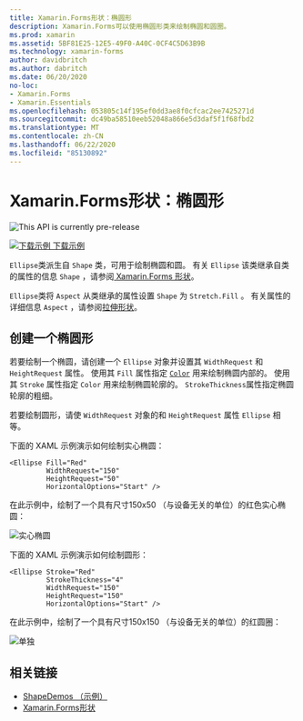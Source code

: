 ```yaml
---
title: Xamarin.Forms形状：椭圆形
description: Xamarin.Forms可以使用椭圆形类来绘制椭圆和圆圈。
ms.prod: xamarin
ms.assetid: 5BF81E25-12E5-49F0-A40C-0CF4C5D63B9B
ms.technology: xamarin-forms
author: davidbritch
ms.author: dabritch
ms.date: 06/20/2020
no-loc:
- Xamarin.Forms
- Xamarin.Essentials
ms.openlocfilehash: 053805c14f195ef0dd3ae8f0cfcac2ee7425271d
ms.sourcegitcommit: dc49ba58510eeb52048a866e5d3daf5f1f68fbd2
ms.translationtype: MT
ms.contentlocale: zh-CN
ms.lasthandoff: 06/22/2020
ms.locfileid: "85130892"
---
```

# <a name="xamarinforms-shapes-ellipse"></a>Xamarin.Forms形状：椭圆形

![](~/media/shared/preview.png "This API is currently pre-release")

[![下载示例](~/media/shared/download.png) 下载示例](https://github.com/xamarin/xamarin-forms-samples/tree/master/UserInterface/ShapesDemos/)

`Ellipse`类派生自 `Shape` 类，可用于绘制椭圆和圆。 有关 `Ellipse` 该类继承自类的属性的信息 `Shape` ，请参阅[ Xamarin.Forms 形状](index.md)。

`Ellipse`类将 `Aspect` 从类继承的属性设置 `Shape` 为 `Stretch.Fill` 。 有关属性的详细信息 `Aspect` ，请参阅[拉伸形状](index.md#stretch-shapes)。

## <a name="create-an-ellipse"></a>创建一个椭圆形

若要绘制一个椭圆，请创建一个 `Ellipse` 对象并设置其 `WidthRequest` 和 `HeightRequest` 属性。 使用其 `Fill` 属性指定 [`Color`](xref:Xamarin.Forms.Color) 用来绘制椭圆内部的。 使用其 `Stroke` 属性指定 `Color` 用来绘制椭圆轮廓的。 `StrokeThickness`属性指定椭圆轮廓的粗细。

若要绘制圆形，请使 `WidthRequest` 对象的和 `HeightRequest` 属性 `Ellipse` 相等。

下面的 XAML 示例演示如何绘制实心椭圆：

```xaml
<Ellipse Fill="Red"
         WidthRequest="150"
         HeightRequest="50"
         HorizontalOptions="Start" />
```

在此示例中，绘制了一个具有尺寸150x50 （与设备无关的单位）的红色实心椭圆：

![实心椭圆](ellipse-images/filled.png "实心椭圆")

下面的 XAML 示例演示如何绘制圆形：

```xaml
<Ellipse Stroke="Red"
         StrokeThickness="4"
         WidthRequest="150"
         HeightRequest="150"
         HorizontalOptions="Start" />
```

在此示例中，绘制了一个具有尺寸150x150 （与设备无关的单位）的红圆圈：

![单独](ellipse-images/circle.png "圆形")

## <a name="related-links"></a>相关链接

- [ShapeDemos （示例）](https://github.com/xamarin/xamarin-forms-samples/tree/master/UserInterface/ShapesDemos/)
- [Xamarin.Forms形状](index.md)
